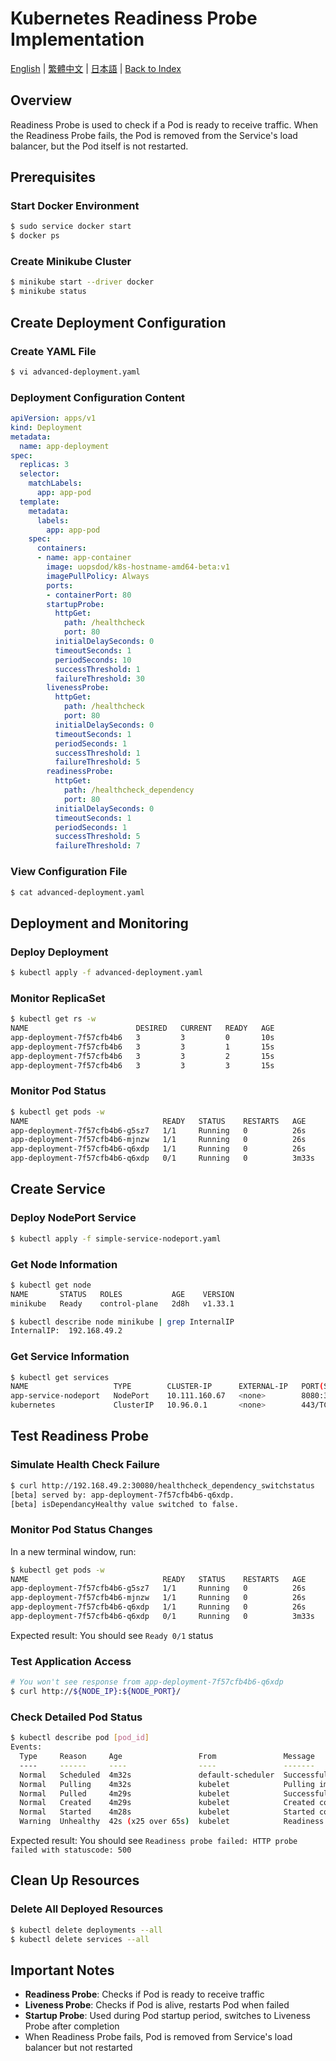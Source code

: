 # Kubernetes Readiness Probe Implementation

[English](../en/18_readiness_probe.md) | [繁體中文](../zh-tw/18_readiness_probe.md) | [日本語](../ja/18_readiness_probe.md) | [Back to Index](../README.md)


## Overview
Readiness Probe is used to check if a Pod is ready to receive traffic. When the Readiness Probe fails, the Pod is removed from the Service's load balancer, but the Pod itself is not restarted.

## Prerequisites

### Start Docker Environment
```bash
$ sudo service docker start
$ docker ps
```

### Create Minikube Cluster
```bash
$ minikube start --driver docker
$ minikube status
```

## Create Deployment Configuration

### Create YAML File
```bash
$ vi advanced-deployment.yaml
```

### Deployment Configuration Content
```yaml
apiVersion: apps/v1
kind: Deployment
metadata:
  name: app-deployment
spec:
  replicas: 3
  selector:
    matchLabels:
      app: app-pod
  template:
    metadata:
      labels:
        app: app-pod
    spec:
      containers:
      - name: app-container
        image: uopsdod/k8s-hostname-amd64-beta:v1
        imagePullPolicy: Always
        ports:
        - containerPort: 80
        startupProbe:
          httpGet:
            path: /healthcheck
            port: 80
          initialDelaySeconds: 0
          timeoutSeconds: 1
          periodSeconds: 10
          successThreshold: 1
          failureThreshold: 30
        livenessProbe:
          httpGet:
            path: /healthcheck
            port: 80
          initialDelaySeconds: 0
          timeoutSeconds: 1
          periodSeconds: 1
          successThreshold: 1
          failureThreshold: 5
        readinessProbe:
          httpGet:
            path: /healthcheck_dependency
            port: 80
          initialDelaySeconds: 0
          timeoutSeconds: 1
          periodSeconds: 1
          successThreshold: 5
          failureThreshold: 7
```

### View Configuration File
```bash
$ cat advanced-deployment.yaml
```

## Deployment and Monitoring

### Deploy Deployment
```bash
$ kubectl apply -f advanced-deployment.yaml
```

### Monitor ReplicaSet
```bash
$ kubectl get rs -w
NAME                        DESIRED   CURRENT   READY   AGE
app-deployment-7f57cfb4b6   3         3         0       10s
app-deployment-7f57cfb4b6   3         3         1       15s
app-deployment-7f57cfb4b6   3         3         2       15s
app-deployment-7f57cfb4b6   3         3         3       15s
```

### Monitor Pod Status
```bash
$ kubectl get pods -w
NAME                              READY   STATUS    RESTARTS   AGE
app-deployment-7f57cfb4b6-g5sz7   1/1     Running   0          26s
app-deployment-7f57cfb4b6-mjnzw   1/1     Running   0          26s
app-deployment-7f57cfb4b6-q6xdp   1/1     Running   0          26s
app-deployment-7f57cfb4b6-q6xdp   0/1     Running   0          3m33s
```

## Create Service

### Deploy NodePort Service
```bash
$ kubectl apply -f simple-service-nodeport.yaml
```

### Get Node Information
```bash
$ kubectl get node
NAME       STATUS   ROLES           AGE    VERSION
minikube   Ready    control-plane   2d8h   v1.33.1

$ kubectl describe node minikube | grep InternalIP
InternalIP:  192.168.49.2
```

### Get Service Information
```bash
$ kubectl get services
NAME                   TYPE        CLUSTER-IP      EXTERNAL-IP   PORT(S)          AGE
app-service-nodeport   NodePort    10.111.160.67   <none>        8080:30080/TCP   93s
kubernetes             ClusterIP   10.96.0.1       <none>        443/TCP          22h
```

## Test Readiness Probe

### Simulate Health Check Failure
```bash
$ curl http://192.168.49.2:30080/healthcheck_dependency_switchstatus
[beta] served by: app-deployment-7f57cfb4b6-q6xdp.
[beta] isDependancyHealthy value switched to false.
```

### Monitor Pod Status Changes
In a new terminal window, run:
```bash
$ kubectl get pods -w
NAME                              READY   STATUS    RESTARTS   AGE
app-deployment-7f57cfb4b6-g5sz7   1/1     Running   0          26s
app-deployment-7f57cfb4b6-mjnzw   1/1     Running   0          26s
app-deployment-7f57cfb4b6-q6xdp   1/1     Running   0          26s
app-deployment-7f57cfb4b6-q6xdp   0/1     Running   0          3m33s
```
Expected result: You should see `Ready 0/1` status

### Test Application Access
```bash
# You won't see response from app-deployment-7f57cfb4b6-q6xdp
$ curl http://${NODE_IP}:${NODE_PORT}/
```

### Check Detailed Pod Status
```bash
$ kubectl describe pod [pod_id]
Events:
  Type     Reason     Age                 From               Message
  ----     ------     ----                ----               -------
  Normal   Scheduled  4m32s               default-scheduler  Successfully assigned default/app-deployment-7f57cfb4b6-q6xdp to minikube
  Normal   Pulling    4m32s               kubelet            Pulling image "uopsdod/k8s-hostname-amd64-beta:v1"
  Normal   Pulled     4m29s               kubelet            Successfully pulled image "uopsdod/k8s-hostname-amd64-beta:v1" in 1.456s (3.11s including waiting). Image size: 914594685 bytes.
  Normal   Created    4m29s               kubelet            Created container: app-container
  Normal   Started    4m28s               kubelet            Started container app-container
  Warning  Unhealthy  42s (x25 over 65s)  kubelet            Readiness probe failed: HTTP probe failed with statuscode: 500
```
Expected result: You should see `Readiness probe failed: HTTP probe failed with statuscode: 500`

## Clean Up Resources

### Delete All Deployed Resources
```bash
$ kubectl delete deployments --all
$ kubectl delete services --all
```

## Important Notes

- **Readiness Probe**: Checks if Pod is ready to receive traffic
- **Liveness Probe**: Checks if Pod is alive, restarts Pod when failed
- **Startup Probe**: Used during Pod startup period, switches to Liveness Probe after completion
- When Readiness Probe fails, Pod is removed from Service's load balancer but not restarted